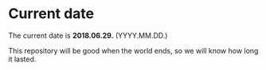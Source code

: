 # Current date

The current date is **2018.06.29.** (YYYY.MM.DD.)

This repository will be good when the world ends, so we will know how long it lasted.